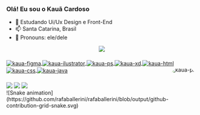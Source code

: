 ### Olá! Eu sou o Kauã Cardoso


- 🌱 Estudando Ui/Ux Design e Front-End
- 📫 Santa Catarina, Brasil
- 👤 Pronouns: ele/dele

<div align="center">
  <a href="https://github.com/Kaugcardoso">
  <img height="180em" src="https://github-readme-stats.vercel.app/api?username=Kaugcardoso&show_icons=true&theme=dark&include_all_commits=true&count_private=true"/>
</div>
  
  <div style="display: inline_block"><br>
  <img align="center" alt="kaua-figma" height="30" width="40" src="https://cdn.jsdelivr.net/gh/devicons/devicon/icons/figma/figma-original.svg">
  <img align="center" alt="kaua-ilustrator" height="30" width="40" src="https://cdn.jsdelivr.net/gh/devicons/devicon/icons/illustrator/illustrator-plain.svg">
  <img align="center" alt="kaua-ps" height="30" width="40" src="https://cdn.jsdelivr.net/gh/devicons/devicon/icons/photoshop/photoshop-plain.svg">
  <img align="center" alt="kaua-xd" height="30" width="40" src="https://cdn.jsdelivr.net/gh/devicons/devicon/icons/xd/xd-plain.svg">
  <img align="center" alt="kaua-html" height="30" width="40" src="https://cdn.jsdelivr.net/gh/devicons/devicon/icons/html5/html5-original.svg">
  <img align="center" alt="kaua-css" height="30" width="40" src="https://cdn.jsdelivr.net/gh/devicons/devicon/icons/css3/css3-original.svg">
  <img align="center" alt="kaua-java" height="30" width="40" src="https://cdn.jsdelivr.net/gh/devicons/devicon/icons/javascript/javascript-original.svg">
  <img align="right" alt="kaua-pic" height="150" style="border-radius:50px;" src="https://media.discordapp.net/attachments/1000487557374685204/1058827709276495933/cartoon11.png?width=618&height=618">
</div>
  
  ###
  
  <div> 
  <a href="https://instagram.com/kaugcardoso" target="_blank"><img src="https://img.shields.io/badge/-Instagram-%23E4405F?style=for-the-badge&logo=instagram&logoColor=white" target="_blank"></a> 
  <a href = "mailto:cardosorodriguesk@gmail.com"><img src="https://img.shields.io/badge/-Gmail-%23333?style=for-the-badge&logo=gmail&logoColor=white" target="_blank"></a>
  <a href="https://www.linkedin.com/in/kaugcardoso-45875016a" target="_blank"><img src="https://img.shields.io/badge/-LinkedIn-%230077B5?style=for-the-badge&logo=linkedin&logoColor=white" target="_blank"></a>
  </div>
  
<div>
![Snake animation](https://github.com/rafaballerini/rafaballerini/blob/output/github-contribution-grid-snake.svg)
 
</div>
